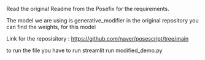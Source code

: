 Read the original Readme from the Posefix for the requirements. 

The model we are using is generative_modifier in the original repository you can find the weights, for this model

Link for the reposisitory : 
https://github.com/naver/posescript/tree/main

to run the file you have to run
streamlit run modified_demo.py



